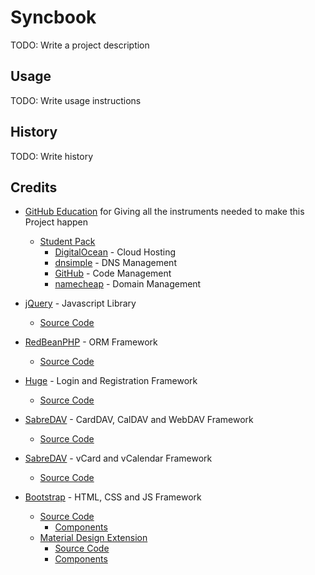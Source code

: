 # Syncbook

TODO: Write a project description

## Usage

TODO: Write usage instructions

## History

TODO: Write history

## Credits

- [GitHub Education](https://education.github.com/) for Giving all the instruments needed to make this Project happen
  - [Student Pack](https://education.github.com/pack)
    - [DigitalOcean](https://www.digitalocean.com) - Cloud Hosting
    - [dnsimple](https://dnsimple.com/) - DNS Management 
    - [GitHub](https://github.com/) - Code Management 
    - [namecheap](https://www.namecheap.com/) - Domain Management 

- [jQuery](https://jquery.com/) - Javascript Library
  - [Source Code](https://github.com/jquery/jquery)

- [RedBeanPHP](http://www.redbeanphp.com/) - ORM Framework
  - [Source Code](https://github.com/gabordemooij/redbean)

- [Huge](http://www.php-login.net/) - Login and Registration Framework
  - [Source Code](https://github.com/panique/huge)

- [SabreDAV](http://sabre.io/) - CardDAV, CalDAV and WebDAV Framework
  - [Source Code](https://github.com/fruux/sabre-dav)

- [SabreDAV](http://sabre.io/) - vCard and vCalendar Framework
  - [Source Code](https://github.com/fruux/sabre-vobject)

- [Bootstrap](http://getbootstrap.com/) - HTML, CSS and JS Framework
  - [Source Code](https://github.com/twbs/bootstrap)
    - [Components](http://getbootstrap.com/components/) 
  - [Material Design Extension](https://fezvrasta.github.io/bootstrap-material-design/)
    - [Source Code](https://github.com/FezVrasta/bootstrap-material-design) 
    - [Components](http://fezvrasta.github.io/bootstrap-material-design/bootstrap-elements.html)   
